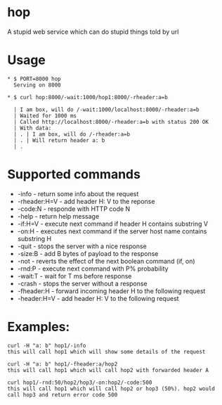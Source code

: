 # hop
A stupid web service which can do stupid things told by url

# Usage

    * $ PORT=8000 hop
      Serving on 8000

    * $ curl hop:8000/-wait:1000/hop1:8000/-rheader:a=b

      | I am box, will do /-wait:1000/localhost:8000/-rheader:a=b
      | Waited for 1000 ms
      | Called http://localhost:8000/-rheader:a=b with status 200 OK
      | With data:
      | . | I am box, will do /-rheader:a=b
      | . | Will return header a: b
      | . 

# Supported commands

* -info         - return some info about the request
* -rheader:H=V  - add header H: V to the reponse
* -code:N       - responde with HTTP code N
* -help         - return help message
* -if:H=V       - execute next command if header H contains substring V
* -on:H         - executes next command if the server host name contains substring H
* -quit         - stops the server with a nice response
* -size:B       - add B bytes of payload to the response
* -not          - reverts the effect of the next boolean command (if, on)
* -rnd:P        - execute next command with P% probability
* -wait:T       - wait for T ms before response
* -crash        - stops the server without a response
* -fheader:H    - forward incoming header H to the following request
* -header:H=V   - add header H: V to the following request

# Examples:

    curl -H "a: b" hop1/-info
    this will call hop1 which will show some details of the request
    
    curl -H "a: b" hop1/-fheader:a/hop2
    this will call hop1 which will call hop2 with forwarded header A

    curl hop1/-rnd:50/hop2/hop3/-on:hop2/-code:500
    this will call hop1 which will call hop2 or hop3 (50%). hop2 would call hop3 and return error code 500

